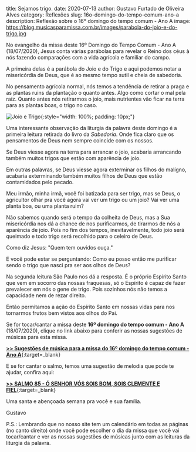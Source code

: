 ﻿title: Sejamos trigo.
date: 2020-07-13
author: Gustavo Furtado de Oliveira Alves
category: Reflexões
slug: 16o-domingo-do-tempo-comum-ano-a
description: Reflexão sobre o 16º domingo do tempo comum - Ano A
image: https://blog.musicasparamissa.com.br/images/parabola-do-joio-e-do-trigo.jpg

No evangelho da missa deste 16º Domingo do Tempo Comum - Ano A (18/07/2020), Jesus conta várias parábolas para revelar o Reino dos céus à nós fazendo comparações com a vida agrícola e familiar do campo.

A primeira delas é a parábola do Joio e do Trigo e aqui podemos notar a misericórdia de Deus, que é ao mesmo tempo sutil e cheia de sabedoria.

No pensamento agrícola normal, nós temos a tendência de retirar a praga e as plantas ruins da plantação o quanto antes. Algo como cortar o mal pela raíz. Quanto antes nós retirarmos o joio, mais nutrientes vão ficar na terra para as plantas boas, o trigo no caso.

![Joio e Trigo](/images/parabola-do-joio-e-do-trigo.jpg){:style="width: 100%; padding: 10px;"}

Uma interessante observação da liturgia da palavra deste domingo é a primeira leitura retirada do livro da _Sabedoria_. Onde fica claro que os pensamentos de Deus nem sempre coincide com os nossos.

Se Deus viesse agora na terra para arrancar o joio, acabaria arrancando também muitos trigos que estão com aparência de joio.

Em outras palavras, se Deus viesse agora exterminar os filhos do malígno, acabaria exterminando também muitos filhos de Deus que estão contamidados pelo pecado.

Meu irmão, minha irmã, você foi batizada para ser trigo, mas se Deus, o agricultor olhar pra você agora vai ver um trigo ou um joio? Vai ver uma planta boa, ou uma planta ruim?

Não sabemos quando será o tempo da colheita de Deus, mas a Sua misericórdia nos dá a chance de nos purificarmos, de tirarmos de nós a aparência de joio. Pois no fim dos tempos, inevitavelmente, todo joio será queimado e todo trigo será recolhido para o celeiro de Deus.

Como diz Jesus: "Quem tem ouvidos ouça."

E você pode estar se perguntando: Como eu posso então me purificar sendo o trigo que nasci pra ser aos olhos de Deus?

Na segunda leitura São Paulo nos dá a resposta. É o próprio Espírito Santo que vem em socorro das nossas fraquesas, só o Espírito é capaz de fazer prevalecer em nós o gene de trigo. Pois sozinhos nós não temos a capacidade nem de rezar direito.

Então permitamos a ação do Espírito Santo em nossas vidas para nos tornarmos frutos bem vistos aos olhos do Pai.



Se for tocar/cantar a missa deste **16º domingo do tempo comum - Ano A** (18/07/2020),
clique no link abaixo para conferir as nossas sugestões de músicas para esta missa.

[**>> Sugestões de música para a missa do 16º domingo do tempo comum - Ano A**](https://musicasparamissa.com.br/sugestoes-para/16o-domingo-do-tempo-comum-ano-a){:target=\_blank}

E se for cantar o salmo, temos uma sugestão de melodia que pode te ajudar, confira aqui:

[**>> SALMO 85 - Ó SENHOR VÓS SOIS BOM, SOIS CLEMENTE E FIEL**](https://musicasparamissa.com.br/musica/salmo-85-ano-a/){:target=\_blank}

Uma santa e abençoada semana pra você e sua família.

Gustavo

P.S.: Lembrando que no nosso site tem um calendário em todas as páginas (no canto direito) 
onde você pode escolher o dia da missa que você vai tocar/cantar e ver as nossas sugestões 
de músicas junto com as leituras da liturgia da palavra.